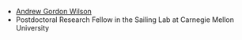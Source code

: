 
* [Andrew Gordon Wilson](http://mlg.eng.cam.ac.uk/andrew/)
* Postdoctoral Research Fellow in the Sailing Lab at Carnegie Mellon University

